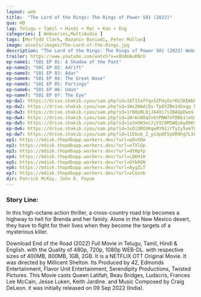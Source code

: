 ```yaml
---
layout: web
title:  "The Lord of the Rings: The Rings of Power S01 (2022)"
qua: HD
lag: Telugu + Tamil + Hindi + Mal + Kan + Eng
categories: [ Webseries,MultiAudio ]
tags: [Morfydd Clark, Nazanin Boniadi, Peter Mullan]
image: assets/images/The-Lord-of-the-Rings.jpg
description: "The Lord of the Rings: The Rings of Power S01 (2022) Webseries Full Movie Download and watch online 720p low file size 500 mb."
trailer: https://www.youtube.com/watch?v=x8UAUAuKNcU
ep-name1: "S01 EP 01: A Shadow of the Past"
ep-name2: "S01 EP 02: Adrift"
ep-name3: "S01 EP 03: Adar"
ep-name4: "S01 EP 04: The Great Wave"
ep-name5: "S01 EP 05: Partings"
ep-name6: "S01 EP 06: Udun"
ep-name7: "S01 EP 07: The Eye"
ep-dw1: https://drive.shakib.cyou/sam.php?id=1bTISafYqx5ZPdyOvrKUJKEWbbcvv8R4T
ep-dw2: https://drive.shakib.cyou/sam.php?id=1Wx2WAdjDv-Tp8YZRm14Sxqp_k-GmLq1N
ep-dw3: https://drive.shakib.cyou/sam.php?id=1rB0pRLQjJA4Xi7sIBAQpDwox-_6nHee6
ep-dw4: https://drive.shakib.cyou/sam.php?id=1WrknB0qVv6tPNW7UfDBb1leUx-JWRNnV
ep-dw5: https://drive.shakib.cyou/sam.php?id=1a3x0W3ec2jVIC6M5WQzAyOXKSXy1V_o3
ep-dw6: https://drive.shakib.cyou/sam.php?id=1xOiQROUKqwRYN1iYTyIy5vmT6MHTmw7I
ep-dw7: https://drive.shakib.cyou/sam.php?id=11E6ub_Z_yo3pQFSp8R0hg7L587SXb7Kc
ep1: https://mdisk.thopdbapp.workers.dev/?url=pDvXDm
ep2: https://mdisk.thopdbapp.workers.dev/?url=oTXlGp
ep3: https://mdisk.thopdbapp.workers.dev/?url=dYHpFp
ep4: https://mdisk.thopdbapp.workers.dev/?url=LQKH1H
ep5: https://mdisk.thopdbapp.workers.dev/?url=GYb9GN
ep6: https://mdisk.thopdbapp.workers.dev/?url=AygZLT
ep7: https://mdisk.thopdbapp.workers.dev/?url=zCoznb
dir: Patrick McKay, John D. Payne
---
```


### Story Line:
In this high-octane action thriller, a cross-country road trip becomes a highway to hell for Brenda and her family. Alone in the New Mexico desert, they have to fight for their lives when they become the targets of a mysterious killer.

Download End of the Road (2022) Full Movie in Telugu, Tamil, Hindi & English. with the Quality of 480p, 720p, 1080p WEB-DL. with respective sizes of 400MB, 800MB, 1GB, 2GB. It is a NETFLIX OTT Original Movie. It was directed by Millicent Shelton. Its Produced by 42, Edmonds Entertainment, Flavor Unit Entertainment, Serendipity Productions, Twisted Pictures. This Movie casts Queen Latifah, Beau Bridges, Ludacris, Frances Lee McCain, Jesse Luken, Keith Jardine. and Music Composed by Craig DeLeon. it was initially released on 09 Sep 2022 (India).